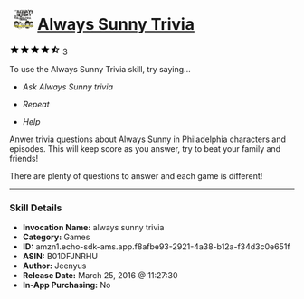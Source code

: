 # &nbsp;<img src="skill_icon" alt="Always Sunny Trivia icon" width="36"> [Always Sunny Trivia](http://alexa.amazon.com/#skills/amzn1.echo-sdk-ams.app.f8afbe93-2921-4a38-b12a-f34d3c0e651f)
![4.3 stars](../../images/ic_star_black_18dp_1x.png)![4.3 stars](../../images/ic_star_black_18dp_1x.png)![4.3 stars](../../images/ic_star_black_18dp_1x.png)![4.3 stars](../../images/ic_star_black_18dp_1x.png)![4.3 stars](../../images/ic_star_half_black_18dp_1x.png) 3

To use the Always Sunny Trivia skill, try saying...

* *Ask Always Sunny trivia*

* *Repeat*

* *Help*

Anwer trivia questions about Always Sunny in Philadelphia characters and episodes.  This will keep score as you answer, try to beat your family and friends!  

There are plenty of questions to answer and each game is different!

***

### Skill Details

* **Invocation Name:** always sunny trivia
* **Category:** Games
* **ID:** amzn1.echo-sdk-ams.app.f8afbe93-2921-4a38-b12a-f34d3c0e651f
* **ASIN:** B01DFJNRHU
* **Author:** Jeenyus
* **Release Date:** March 25, 2016 @ 11:27:30
* **In-App Purchasing:** No
